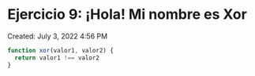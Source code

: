 # Ejercicio 9: ¡Hola! Mi nombre es Xor

Created: July 3, 2022 4:56 PM

```jsx
function xor(valor1, valor2) {
  return valor1 !== valor2
}
```